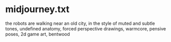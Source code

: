 
# midjourney.txt
the robots are walking near an old city, in the style of muted and subtle tones, undefined anatomy, forced perspective drawings, warmcore, pensive poses, 2d game art, bentwood
